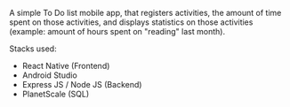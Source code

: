 A simple To Do list mobile app, that registers activities, the amount of time spent on those activities, and displays statistics on those activities (example: amount of hours spent on "reading" last month).

Stacks used:
 - React Native (Frontend)
 - Android Studio
 - Express JS / Node JS (Backend)
 - PlanetScale (SQL)
